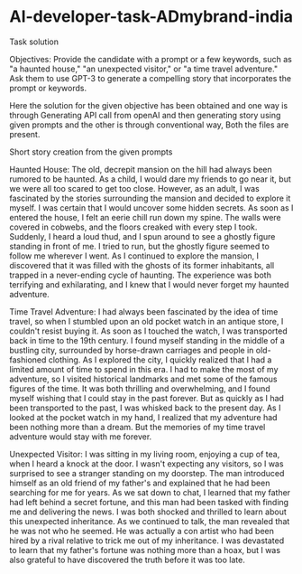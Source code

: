 # AI-developer-task-ADmybrand-india
Task solution

Objectives: Provide the candidate with a prompt or a few keywords, such as "a haunted house," "an unexpected visitor," or "a time travel adventure." Ask them to use GPT-3 to generate a compelling story that incorporates the prompt or keywords.


Here the solution for the given objective has been obtained and one way is through Generating API call from openAI and then generating story using given prompts and the other is through conventional way, Both the files are present.



Short story creation from the given prompts

Haunted House:
The old, decrepit mansion on the hill had always been rumored to be haunted. As a child, I would dare my friends to go near it, but we were all too scared to get too close. However, as an adult, I was fascinated by the stories surrounding the mansion and decided to explore it myself. I was certain that I would uncover some hidden secrets.
As soon as I entered the house, I felt an eerie chill run down my spine. The walls were covered in cobwebs, and the floors creaked with every step I took. Suddenly, I heard a loud thud, and I spun around to see a ghostly figure standing in front of me. I tried to run, but the ghostly figure seemed to follow me wherever I went.
As I continued to explore the mansion, I discovered that it was filled with the ghosts of its former inhabitants, all trapped in a never-ending cycle of haunting. The experience was both terrifying and exhilarating, and I knew that I would never forget my haunted adventure.


Time Travel Adventure:
I had always been fascinated by the idea of time travel, so when I stumbled upon an old pocket watch in an antique store, I couldn't resist buying it. As soon as I touched the watch, I was transported back in time to the 19th century. I found myself standing in the middle of a bustling city, surrounded by horse-drawn carriages and people in old-fashioned clothing.
As I explored the city, I quickly realized that I had a limited amount of time to spend in this era. I had to make the most of my adventure, so I visited historical landmarks and met some of the famous figures of the time. It was both thrilling and overwhelming, and I found myself wishing that I could stay in the past forever.
But as quickly as I had been transported to the past, I was whisked back to the present day. As I looked at the pocket watch in my hand, I realized that my adventure had been nothing more than a dream. But the memories of my time travel adventure would stay with me forever.


Unexpected Visitor:
I was sitting in my living room, enjoying a cup of tea, when I heard a knock at the door. I wasn't expecting any visitors, so I was surprised to see a stranger standing on my doorstep. The man introduced himself as an old friend of my father's and explained that he had been searching for me for years.
As we sat down to chat, I learned that my father had left behind a secret fortune, and this man had been tasked with finding me and delivering the news. I was both shocked and thrilled to learn about this unexpected inheritance.
As we continued to talk, the man revealed that he was not who he seemed. He was actually a con artist who had been hired by a rival relative to trick me out of my inheritance. I was devastated to learn that my father's fortune was nothing more than a hoax, but I was also grateful to have discovered the truth before it was too late.
